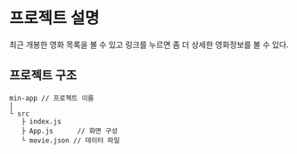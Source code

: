 # 프로젝트 설명
최근 개봉한 영화 목록을 볼 수 있고
링크를 누르면 좀 더 상세한 영화정보를 볼 수 있다.

## 프로젝트 구조
~~~
min-app // 프로젝트 이름
│
└ src
   ├ index.js
   ├ App.js      // 화면 구성
   └ movie.json // 데이터 파일
~~~
